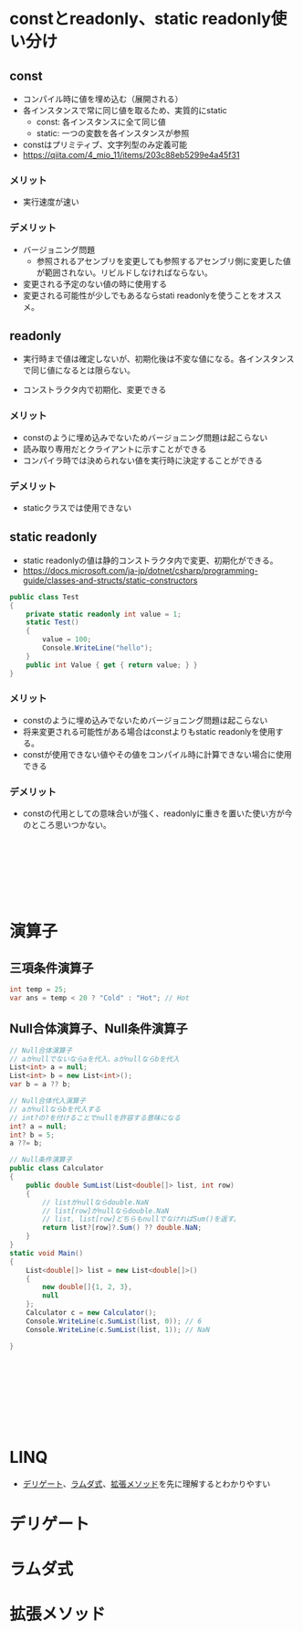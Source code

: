 # constとreadonly、static readonly使い分け

## const
* コンパイル時に値を埋め込む（展開される）
* 各インスタンスで常に同じ値を取るため、実質的にstatic
    * const: 各インスタンスに全て同じ値
    * static: 一つの変数を各インスタンスが参照
* constはプリミティブ、文字列型のみ定義可能
* https://qiita.com/4_mio_11/items/203c88eb5299e4a45f31
### メリット
* 実行速度が速い

### デメリット
* バージョニング問題
    * 参照されるアセンブリを変更しても参照するアセンブリ側に変更した値が範囲されない。リビルドしなければならない。
* 変更される予定のない値の時に使用する
* 変更される可能性が少しでもあるならstati readonlyを使うことをオススメ。

## readonly
* 実行時まで値は確定しないが、初期化後は不変な値になる。各インスタンスで同じ値になるとは限らない。

* コンストラクタ内で初期化、変更できる
### メリット
* constのように埋め込みでないためバージョニング問題は起こらない
* 読み取り専用だとクライアントに示すことができる
* コンパイラ時では決められない値を実行時に決定することができる
### デメリット
* staticクラスでは使用できない

## static readonly
* static readonlyの値は静的コンストラクタ内で変更、初期化ができる。
* https://docs.microsoft.com/ja-jp/dotnet/csharp/programming-guide/classes-and-structs/static-constructors
```cs
public class Test
{
    private static readonly int value = 1;
    static Test()
    {
        value = 100;
        Console.WriteLine("hello");
    }
    public int Value { get { return value; } }
}

```

### メリット
* constのように埋め込みでないためバージョニング問題は起こらない
* 将来変更される可能性がある場合はconstよりもstatic readonlyを使用する。
* constが使用できない値やその値をコンパイル時に計算できない場合に使用できる

### デメリット
* constの代用としての意味合いが強く、readonlyに重きを置いた使い方が今のところ思いつかない。

<br><br><br><br><br><br>

# 演算子
## 三項条件演算子
```cs
int temp = 25;
var ans = temp < 20 ? "Cold" : "Hot"; // Hot 
```

## Null合体演算子、Null条件演算子
```cs
// Null合体演算子
// aがnullでないならaを代入、aがnullならbを代入
List<int> a = null;
List<int> b = new List<int>();
var b = a ?? b;

// Null合体代入演算子
// aがnullならbを代入する
// int?の?を付けることでnullを許容する意味になる
int? a = null;
int? b = 5;
a ??= b;

// Null条件演算子
public class Calculator
{
    public double SumList(List<double[]> list, int row)
    {
        // listがnullならdouble.NaN
        // list[row]がnullならdouble.NaN
        // list, list[row]どちらもnullでなければSum()を返す。
        return list?[row]?.Sum() ?? double.NaN;
    }
}
static void Main()
{
    List<double[]> list = new List<double[]>()
    {
        new double[]{1, 2, 3},
        null
    };
    Calculator c = new Calculator();
    Console.WriteLine(c.SumList(list, 0)); // 6
    Console.WriteLine(c.SumList(list, 1)); // NaN

}
```

```cs
```


<br><br><br><br><br><br>

# LINQ
* [デリゲート](#delegate)、[ラムダ式](#lambda)、[拡張メソッド](#extendedMethod)を先に理解するとわかりやすい



# <a id="delegate">デリゲート</a>
# <a id="lambda">ラムダ式</a>
# <a id="extendedMethod">拡張メソッド</a>
